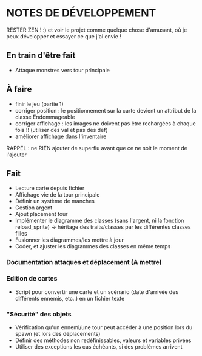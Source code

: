 # NOTES DE DÉVELOPPEMENT

RESTER ZEN ! :) et voir le projet comme quelque chose d'amusant,
où je peux développer et essayer ce que j'ai envie !

## En train d'être fait

* Attaque monstres vers tour principale

## À faire

* finir le jeu (partie 1)
* corriger position : le positionnement sur la carte devient un attribut de
  la classe Endommageable
* corriger affichage : les images ne doivent pas être rechargées à chaque fois !!
  (utiliser des val et pas des def)
* améliorer affichage dans l'inventaire

RAPPEL : ne RIEN ajouter de superflu avant que ce
ne soit le moment de l'ajouter

## Fait

* Lecture carte depuis fichier
* Affichage vie de la tour principale
* Définir un système de manches
* Gestion argent
* Ajout placement tour
* Implémenter le diagramme des classes (sans l'argent, ni la fonction
reload_sprite) -> héritage des traits/classes par les différentes classes
filles
* Fusionner les diagrammes/les mettre à jour
* Coder, et ajuster les diagrammes des classes en même temps

### Documentation attaques et déplacement (A mettre)

### Edition de cartes

* Script pour convertir une carte et un scénario (date d'arrivée des différents
  ennemis, etc..) en un fichier texte

### "Sécurité" des objets

* Vérification qu'un ennemi/une tour peut accéder à une position lors du spawn (et lors des déplacements)
* Définir des méthodes non redéfinissables, valeurs et variables privées
* Utiliser des exceptions les cas échéants, si des problèmes arrivent

